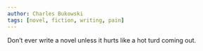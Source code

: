 ```yaml
---
author: Charles Bukowski
tags: [novel, fiction, writing, pain]
---
```

Don’t ever write a novel unless it hurts like a hot turd coming out.
